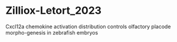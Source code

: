 # Zilliox-Letort_2023
Cxcl12a chemokine activation distribution controls olfactory placode morpho-genesis in zebrafish embryos
